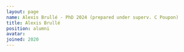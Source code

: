 ```yaml
---
layout: page
name: Alexis Brullé - PhD 2024 (prepared under superv. C Poupon)
title: Alexis Brullé
position: alumni
avatar:
joined: 2020
---
```


<!-- <a class="external" target="_blank" href="https://theses.fr/2024UPAST080">https://theses.fr/2024UPAST080</a> -->